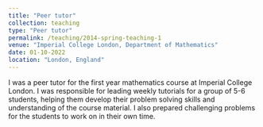 ```yaml
---
title: "Peer tutor"
collection: teaching
type: "Peer tutor"
permalink: /teaching/2014-spring-teaching-1
venue: "Imperial College London, Department of Mathematics"
date: 01-10-2022
location: "London, England"
---
```


I was a peer tutor for the first year mathematics course at Imperial College London. I was responsible for leading weekly tutorials for a group of 5-6 students, helping them develop their problem solving skills and understanding of the course material. I also prepared challenging problems for the students to work on in their own time.